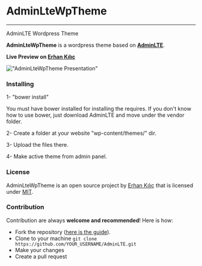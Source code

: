 # AdminLteWpTheme
-----------------
AdminLTE Wordpress Theme

**AdminLteWpTheme** is a wordpress theme based on **[AdminLTE](https://github.com/almasaeed2010/AdminLTE)**.

**Live Preview on [Erhan Kılıç](http://erhankilic.org)**

!["AdminLteWpTheme Presentation"](https://raw.githubusercontent.com/erhankilic/AdminLteWpTheme/master/screenshot.png "AdminLteWpTheme Presentation")

### Installing

1- "bower install"

You must have bower installed for installing the requires. If you don't know how to use bower, just download AdminLTE and move under the vendor folder.

2- Create a folder at your website "wp-content/themes/" dir.

3- Upload the files there.

4- Make active theme from admin panel.

### License
AdminLteWpTheme is an open source project by [Erhan Kılıç](https://erhankilic.org) that is licensed under [MIT](http://opensource.org/licenses/MIT).

### Contribution
Contribution are always **welcome and recommended**! Here is how:

- Fork the repository ([here is the guide](https://help.github.com/articles/fork-a-repo/)).
- Clone to your machine ```git clone https://github.com/YOUR_USERNAME/AdminLTE.git```
- Make your changes
- Create a pull request
